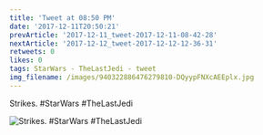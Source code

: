 ```yaml
---
title: 'Tweet at 08:50 PM'
date: '2017-12-11T20:50:21'
prevArticle: '2017-12-11_tweet-2017-12-11-08-42-28'
nextArticle: '2017-12-12_tweet-2017-12-12-12-36-31'
retweets: 0
likes: 0
tags: StarWars - TheLastJedi - tweet
img_filename: /images/940322886476279810-DQyypFNXcAEEplx.jpg
---
```

Strikes. #StarWars #TheLastJedi

![Strikes. #StarWars #TheLastJedi](/images/940322886476279810-DQyypFNXcAEEplx.jpg "Strikes. #StarWars #TheLastJedi")